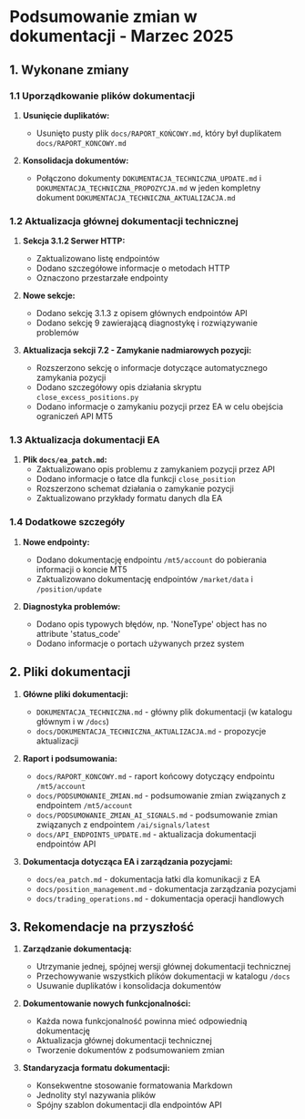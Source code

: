 # Podsumowanie zmian w dokumentacji - Marzec 2025

## 1. Wykonane zmiany

### 1.1 Uporządkowanie plików dokumentacji

1. **Usunięcie duplikatów:**
   - Usunięto pusty plik `docs/RAPORT_KOŃCOWY.md`, który był duplikatem `docs/RAPORT_KONCOWY.md`

2. **Konsolidacja dokumentów:**
   - Połączono dokumenty `DOKUMENTACJA_TECHNICZNA_UPDATE.md` i `DOKUMENTACJA_TECHNICZNA_PROPOZYCJA.md` w jeden kompletny dokument `DOKUMENTACJA_TECHNICZNA_AKTUALIZACJA.md`

### 1.2 Aktualizacja głównej dokumentacji technicznej

1. **Sekcja 3.1.2 Serwer HTTP:**
   - Zaktualizowano listę endpointów
   - Dodano szczegółowe informacje o metodach HTTP
   - Oznaczono przestarzałe endpointy

2. **Nowe sekcje:**
   - Dodano sekcję 3.1.3 z opisem głównych endpointów API
   - Dodano sekcję 9 zawierającą diagnostykę i rozwiązywanie problemów

3. **Aktualizacja sekcji 7.2 - Zamykanie nadmiarowych pozycji:**
   - Rozszerzono sekcję o informacje dotyczące automatycznego zamykania pozycji
   - Dodano szczegółowy opis działania skryptu `close_excess_positions.py`
   - Dodano informacje o zamykaniu pozycji przez EA w celu obejścia ograniczeń API MT5

### 1.3 Aktualizacja dokumentacji EA

1. **Plik `docs/ea_patch.md`:**
   - Zaktualizowano opis problemu z zamykaniem pozycji przez API
   - Dodano informacje o łatce dla funkcji `close_position`
   - Rozszerzono schemat działania o zamykanie pozycji
   - Zaktualizowano przykłady formatu danych dla EA

### 1.4 Dodatkowe szczegóły

1. **Nowe endpointy:**
   - Dodano dokumentację endpointu `/mt5/account` do pobierania informacji o koncie MT5
   - Zaktualizowano dokumentację endpointów `/market/data` i `/position/update`

2. **Diagnostyka problemów:**
   - Dodano opis typowych błędów, np. 'NoneType' object has no attribute 'status_code'
   - Dodano informacje o portach używanych przez system

## 2. Pliki dokumentacji

1. **Główne pliki dokumentacji:**
   - `DOKUMENTACJA_TECHNICZNA.md` - główny plik dokumentacji (w katalogu głównym i w `/docs`)
   - `docs/DOKUMENTACJA_TECHNICZNA_AKTUALIZACJA.md` - propozycje aktualizacji

2. **Raport i podsumowania:**
   - `docs/RAPORT_KONCOWY.md` - raport końcowy dotyczący endpointu `/mt5/account`
   - `docs/PODSUMOWANIE_ZMIAN.md` - podsumowanie zmian związanych z endpointem `/mt5/account`
   - `docs/PODSUMOWANIE_ZMIAN_AI_SIGNALS.md` - podsumowanie zmian związanych z endpointem `/ai/signals/latest`
   - `docs/API_ENDPOINTS_UPDATE.md` - aktualizacja dokumentacji endpointów API

3. **Dokumentacja dotycząca EA i zarządzania pozycjami:**
   - `docs/ea_patch.md` - dokumentacja łatki dla komunikacji z EA
   - `docs/position_management.md` - dokumentacja zarządzania pozycjami
   - `docs/trading_operations.md` - dokumentacja operacji handlowych

## 3. Rekomendacje na przyszłość

1. **Zarządzanie dokumentacją:**
   - Utrzymanie jednej, spójnej wersji głównej dokumentacji technicznej
   - Przechowywanie wszystkich plików dokumentacji w katalogu `/docs`
   - Usuwanie duplikatów i konsolidacja dokumentów

2. **Dokumentowanie nowych funkcjonalności:**
   - Każda nowa funkcjonalność powinna mieć odpowiednią dokumentację
   - Aktualizacja głównej dokumentacji technicznej
   - Tworzenie dokumentów z podsumowaniem zmian

3. **Standaryzacja formatu dokumentacji:**
   - Konsekwentne stosowanie formatowania Markdown
   - Jednolity styl nazywania plików
   - Spójny szablon dokumentacji dla endpointów API 